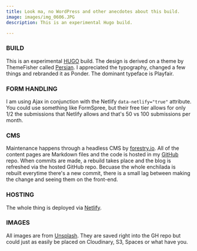 ```yaml
---
title: Look ma, no WordPress and other anecdotes about this build.
image: images/img_0606.JPG
description: This is an experimental Hugo build.

---
```

### BUILD

This is an experimental [HUGO](https://gohugo.io/ "Hugo") build. The design is derived on a theme by ThemeFisher called [Persian](https://themes.gohugo.io/themes/persian-hugo "Persian"). I appreciated the typography, changed a few things and rebranded it as Ponder. The dominant typeface is Playfair.

### FORM HANDLING

I am using Ajax in conjunction with the Netlify `data-netlify="true"` attribute. You could use something like FormSpree, but their free tier allows for only 1/2 the submissions that Netlify allows and that's 50 vs 100 submissions per month.

### CMS

Maintenance happens through a headless CMS by [forestry.io](https://forestry.io "Forestry CMS"). All of the content pages are Markdown files and the code is hosted in my [GitHub](https://github.com/tripdog/ "GitHub") repo. When commits are made, a rebuild takes place and the blog is refreshed via the hosted GitHub repo. Becuase the whole enchilada is rebuilt everytime there's a new commit, there is a small lag between making the change and seeing them on the front-end.

### HOSTING

The whole thing is deployed via [Netlify](https://www.netlify.com/ "Netlify").

### IMAGES

All images are from [Unsplash](https://unsplash.com "Unsplash"). They are saved right into the GH repo but could just as easily be placed on Cloudinary, S3, Spaces or what have you.
